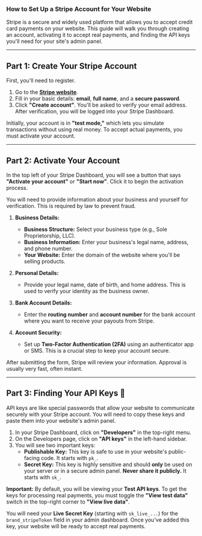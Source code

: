 
### How to Set Up a Stripe Account for Your Website

Stripe is a secure and widely used platform that allows you to accept credit card payments on your website. This guide will walk you through creating an account, activating it to accept real payments, and finding the API keys you'll need for your site's admin panel.

---

## Part 1: Create Your Stripe Account

First, you'll need to register.

1.  Go to the **[Stripe website](https://dashboard.stripe.com/register)**.
2.  Fill in your basic details: **email**, **full name**, and a **secure password**.
3.  Click **"Create account"**. You'll be asked to verify your email address. After verification, you will be logged into your Stripe Dashboard.

Initially, your account is in **"test mode,"** which lets you simulate transactions without using real money. To accept actual payments, you must activate your account.

---

## Part 2: Activate Your Account

In the top left of your Stripe Dashboard, you will see a button that says **"Activate your account"** or **"Start now"**. Click it to begin the activation process. 

You will need to provide information about your business and yourself for verification. This is required by law to prevent fraud.

1.  **Business Details:**
    * **Business Structure:** Select your business type (e.g., Sole Proprietorship, LLC).
    * **Business Information:** Enter your business's legal name, address, and phone number.
    * **Your Website:** Enter the domain of the website where you'll be selling products.

2.  **Personal Details:**
    * Provide your legal name, date of birth, and home address. This is used to verify your identity as the business owner.

3.  **Bank Account Details:**
    * Enter the **routing number** and **account number** for the bank account where you want to receive your payouts from Stripe.

4.  **Account Security:**
    * Set up **Two-Factor Authentication (2FA)** using an authenticator app or SMS. This is a crucial step to keep your account secure.

After submitting the form, Stripe will review your information. Approval is usually very fast, often instant.

---

## Part 3: Finding Your API Keys 🔑

API keys are like special passwords that allow your website to communicate securely with your Stripe account. You will need to copy these keys and paste them into your website's admin panel.

1.  In your Stripe Dashboard, click on **"Developers"** in the top-right menu.
2.  On the Developers page, click on **"API keys"** in the left-hand sidebar.
3.  You will see two important keys:
    * **Publishable Key:** This key is safe to use in your website's public-facing code. It starts with `pk_`.
    * **Secret Key:** This key is highly sensitive and should **only** be used on your server or in a secure admin panel. **Never share it publicly.** It starts with `sk_`.

**Important:** By default, you will be viewing your **Test API keys**. To get the keys for processing real payments, you must toggle the **"View test data"** switch in the top-right corner to **"View live data"**. 

You will need your **Live Secret Key** (starting with `sk_live_...`) for the `brand_stripeToken` field in your admin dashboard. Once you've added this key, your website will be ready to accept real payments.